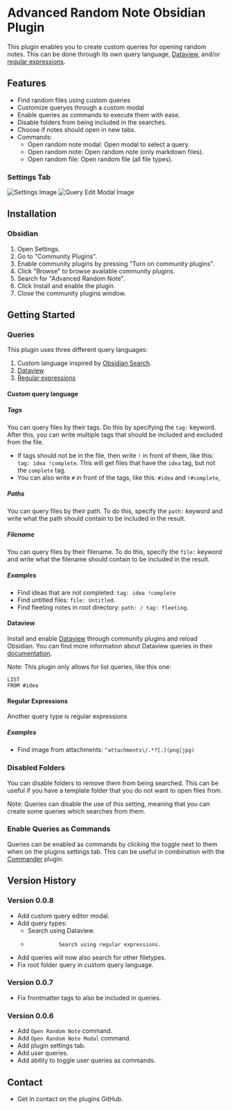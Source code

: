 # Advanced Random Note Obsidian Plugin

This plugin enables you to create custom queries for opening random notes. This can be done through its own query language, [Dataview](https://github.com/blacksmithgu/obsidian-dataview), and/or [regular expressions](https://developer.mozilla.org/en-US/docs/Web/JavaScript/Guide/Regular_Expressions).

## Features

-   Find random files using custom queries
-   Customize queryes through a custom modal
-   Enable queries as commands to execute them with ease.
-   Disable folders from being included in the searches.
-   Choose if notes should open in new tabs.
-   Commands:
    -   Open random note modal: Open modal to select a query.
    -   Open random note: Open random note (only markdown files).
    -   Open random file: Open random file (all file types).

### Settings Tab

![Settings Image](https://raw.githubusercontent.com/karstenpedersen/obsidian-advanced-random-note/master/images/settings-screenshot.png)
![Query Edit Modal Image](https://raw.githubusercontent.com/karstenpedersen/obsidian-advanced-random-note/master/images/query-edit-modal-screenshot.png)

## Installation

### Obsidian

1.  Open Settings.
2.  Go to "Community Plugins".
3.  Enable community plugins by pressing "Turn on community plugins".
4.  Click "Browse" to browse available community plugins.
5.  Search for "Advanced Random Note".
6.  Click Install and enable the plugin.
7.  Close the community plugins window.

## Getting Started

### Queries

This plugin uses three different query languages:

1. Custom language inspired by [Obsidian Search](https://help.obsidian.md/Plugins/Search).
2. [Dataview](https://github.com/blacksmithgu/obsidian-dataview)
3. [Regular expressions](https://developer.mozilla.org/en-US/docs/Web/JavaScript/Guide/Regular_Expressions)

#### Custom query language

##### Tags

You can query files by their tags. Do this by specifying the `tag:` keyword. After this, you can write multiple tags that should be included and excluded from the file.

-   If tags should not be in the file, then write `!` in front of them, like this: `tag: idea !complete`. This will get files that have the `idea` tag, but not the `complete` tag.
-   You can also write `#` in front of the tags, like this: `#idea` and `!#complete`,

##### Paths

You can query files by their path. To do this, specify the `path:` keyword and write what the path should contain to be included in the result.

##### Filename

You can query files by their filename. To do this, specify the `file:` keyword and write what the filename should contain to be included in the result.

##### Examples

-   Find ideas that are not completed: `tag: idea !complete`
-   Find untitled files: `file: Untitled`.
-   Find fleeting notes in root directory: `path: / tag: fleeting`.

#### Dataview

Install and enable [Dataview](https://github.com/blacksmithgu/obsidian-dataview) through community plugins and reload Obsidian. You can find more information about Dataview queries in their [documentation](https://blacksmithgu.github.io/obsidian-dataview/queries/structure/).

Note: This plugin only allows for list queries, like this one:

```
LIST
FROM #idea
```

#### Regular Expressions

Another query type is regular expressions

##### Examples

-   Find image from attachments: `^attachments\/.*?[.](png|jpg)`

### Disabled Folders

You can disable folders to remove them from being searched. This can be useful if you have a template folder that you do not want to open files from.

Note: Queries can disable the use of this setting, meaning that you can create some queries which searches from them.

### Enable Queries as Commands

Queries can be enabled as commands by clicking the toggle next to them when on the plugins settings tab. This can be useful in combination with the [Commander](https://github.com/phibr0/obsidian-commander) plugin.

## Version History

### Version 0.0.8

-   Add custom query editor modal.
-   Add query types:
    -   Search using Dataview.
    -               Search using regular expressions.
-   Add queries will now also search for other filetypes.
-   Fix root folder query in custom query language.

### Version 0.0.7

-   Fix frontmatter tags to also be included in queries.

### Version 0.0.6

-   Add `Open Random Note` command.
-   Add `Open Random Note Modal` command.
-   Add plugin settings tab.
-   Add user queries.
-   Add ability to toggle user queries as commands.

## Contact

-   Get in contact on the plugins GitHub.
